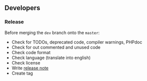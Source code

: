 ## Developers


### Release

Before merging the `dev` branch onto the `master`:
* Check for TODOs, deprecated code, compiler warnings, PHPdoc
* Check for out commented and unused code
* Check code format
* Check language (translate into english)
* Check license
* Write [release note](../release_notes.md)
* Create tag

